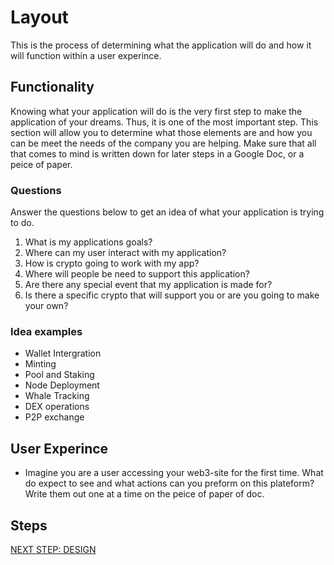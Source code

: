 # Layout
This is the process of determining what the application will do and how it will function within a user experince.

## Functionality
Knowing what your application will do is the very first step to make the application of your dreams. Thus, it is one of the most important step. This section will allow you to determine what those elements are and how you can be meet the needs of the company you are helping. Make sure that all that comes to mind is written down for later steps in a Google Doc, or a peice of paper.

### Questions 
Answer the questions below to get an idea of what your application is trying to do.

1. What is my applications goals?
2. Where can my user interact with my application?
3. How is crypto going to work with my app?
4. Where will people be need to support this application? 
5. Are there any special event that my application is made for?
6. Is there a specific crypto that will support you or are you going to make your own?


### Idea examples

* Wallet Intergration
* Minting
* Pool and Staking
* Node Deployment
* Whale Tracking
* DEX operations
* P2P exchange

## User Experince

* Imagine you are a user accessing your web3-site for the first time. What do expect to see and what actions can you preform on this plateform? Write them out one at a time on the peice of paper of doc.  

## Steps

[NEXT STEP: DESIGN](https://github.com/SageJames/Web3-Hub/tree/main/Pipeline/Design)
